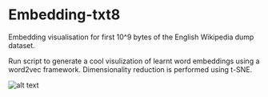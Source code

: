 # Embedding-txt8
Embedding visualisation for first 10^9 bytes of the English Wikipedia dump dataset. 

Run script to generate a cool visulization of learnt word embeddings using a word2vec framework. Dimensionality reduction is performed using t-SNE.

 ![alt text](https://github.com/mattdns100689/Embedding-txt8/blob/master/visualization.png)
